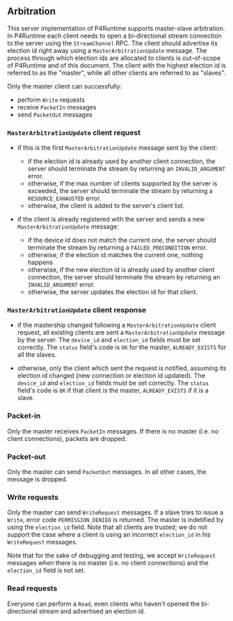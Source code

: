 ## Arbitration

This server implementation of P4Runtime supports master-slave arbitration. In
P4Runtime each client needs to open a bi-directional stream connection to the
server using the `StreamChannel` RPC. The client should advertise its election
id right away using a `MasterArbitrationUpdate` message. The process through
which election ids are allocated to clients is out-of-scope of P4Runtime and of
this document. The client with the highest election id is referred to as the
"master", while all other clients are referred to as "slaves".

Only the master client can successfully:
- perform `Write` requests
- receive `PacketIn` messages
- send `PacketOut` messages

### `MasterArbitrationUpdate` client request

- if this is the first `MasterArbitrationUpdate` message sent by the client:
  - if the election id is already used by another client connection, the server
    should terminate the stream by returning an `INVALID_ARGUMENT` error.
  - otherwise, if the max number of clients supported by the server is exceeded,
    the server should terminate the stream by returning a `RESOURCE_EXHAUSTED`
    error.
  - otherwise, the client is added to the server's client list.

- if the client is already registered with the server and sends a new
  `MasterArbitrationUpdate` message:
  - if the device id does not match the current one, the server should terminate
    the stream by returning a `FAILED_PRECONDITION` error.
  - otherwise, if the election id matches the current one, nothing happens
  - otherwise, if the new election id is already used by another client
    connection, the server should terminate the stream by returning an
    `INVALID_ARGUMENT` error.
  - otherwise, the server updates the election id for that client.

### `MasterArbitrationUpdate` client response

- if the mastership changed following a `MasterArbitrationUpdate` client
  request, all existing clients are sent a `MasterArbitrationUpdate` message by
  the server. The `device_id` and `election_id` fields must be set
  correctly. The `status` field's code is `OK` for the master, `ALREADY_EXISTS`
  for all the slaves.

- otherwise, only the client which sent the request is notified, assuming its
  election id changed (new connection or election id updated). The `device_id`
  and `election_id` fields must be set correctly. The `status` field's code is
  `OK` if that client is the master, `ALREADY_EXISTS` if it is a slave.

### Packet-in

Only the master receives `PacketIn` messages. If there is no master (i.e. no
client connections), packets are dropped.

### Packet-out

Only the master can send `PacketOut` messages. In all other cases, the message
is dropped.

### Write requests

Only the master can send `WriteRequest` messages. If a slave tries to issue a
`Write`, error code `PERMISSION_DENIED` is returned. The master is indetified by
using the `election_id` field. Note that all clients are trusted; we do not
support the case where a client is using an incorrect `election_id` in his
`WriteRequest` messages.

Note that for the sake of debugging and testing, we accept `WriteRequest`
messages when there is no master (i.e. no client connections) and the
`election_id` field is not set.

### Read requests

Everyone can perform a `Read`, even clients who haven't opened the
bi-directional stream and advertised an election id.
